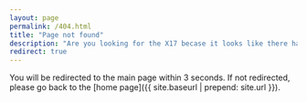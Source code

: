 ```yaml
---
layout: page
permalink: /404.html
title: "Page not found"
description: "Are you looking for the X17 becase it looks like there has been a mistake? Nothing exists here."
redirect: true
---
```


You will be redirected to the main page within 3 seconds. If not redirected, please go back to the [home page]({{ site.baseurl | prepend: site.url }}).
